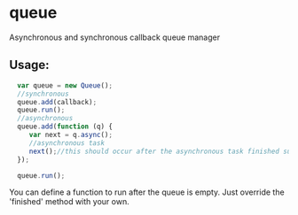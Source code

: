 queue
=====

Asynchronous and synchronous callback queue manager

Usage:
------
```javascript
  var queue = new Queue();
  //synchronous
  queue.add(callback);
  queue.run();
  //asynchronous
  queue.add(function (q) {
     var next = q.async();
     //asynchronous task
     next();//this should occur after the asynchronous task finished successfully
  });

  queue.run();
```
You can define a function to run after the queue is empty. Just override the 'finished' method with your own.
